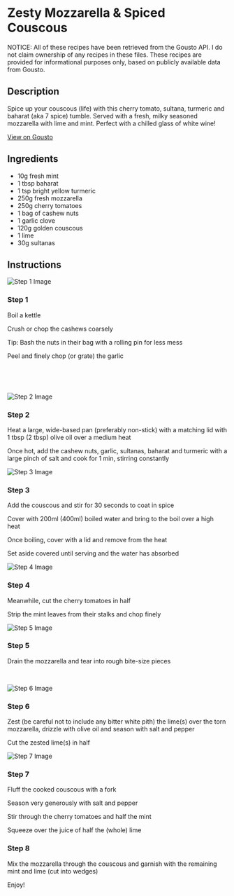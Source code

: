 # Zesty Mozzarella & Spiced Couscous

NOTICE: All of these recipes have been retrieved from the Gousto API. I do not claim ownership of any recipes in these files. These recipes are provided for informational purposes only, based on publicly available data from Gousto.

## Description

Spice up your couscous (life) with this cherry tomato, sultana, turmeric and baharat (aka 7 spice) tumble. Served with a fresh, milky seasoned mozzarella with lime and mint. Perfect with a chilled glass of white wine! 

[View on Gousto](https://www.gousto.co.uk/recipes/cookbook/zesty-mozzarella-spiced-couscous)

## Ingredients

- 10g fresh mint
- 1 tbsp baharat 
- 1 tsp bright yellow turmeric 
- 250g fresh mozzarella
- 250g cherry tomatoes
- 1 bag of cashew nuts
- 1 garlic clove
- 120g golden couscous
- 1 lime 
- 30g sultanas

## Instructions

![Step 1 Image](https://production-media.gousto.co.uk/cms/recipe-step-image/539.-step-1-x200.jpg)

### Step 1

Boil a kettle


Crush or chop the cashews coarsely


Tip: Bash the nuts in their bag with a rolling pin for less mess


Peel and finely chop (or grate) the garlic


&nbsp;


&nbsp;

![Step 2 Image](https://production-media.gousto.co.uk/cms/recipe-step-image/539.-step-2-x200.jpg)

### Step 2

Heat a large, wide-based pan (preferably non-stick) with a matching lid with 1 tbsp <span class="text-danger">(2 tbsp)</span> olive oil over a medium heat


Once hot, add the cashew nuts, garlic, sultanas, baharat and turmeric with a large pinch of salt and cook for 1 min, stirring constantly

![Step 3 Image](https://production-media.gousto.co.uk/cms/recipe-step-image/539.-step-3-x200.jpg)

### Step 3

Add the couscous and stir for 30 seconds to coat in spice


Cover with 200ml <span class="text-danger">(400ml)</span> boiled water and bring to the boil over a high heat


Once boiling, cover with a lid and remove from the heat&nbsp;


Set aside covered until serving and the water has absorbed

![Step 4 Image](https://production-media.gousto.co.uk/cms/recipe-step-image/539.-step-4-x200.jpg)

### Step 4

Meanwhile, cut the cherry tomatoes in half


Strip the mint leaves from their stalks and chop finely

![Step 5 Image](https://production-media.gousto.co.uk/cms/recipe-step-image/539.-step-5-x200.jpg)

### Step 5

Drain the mozzarella and tear into rough bite-size pieces


&nbsp;

![Step 6 Image](https://production-media.gousto.co.uk/cms/recipe-step-image/539.-step-6-x200.jpg)

### Step 6

Zest (be careful not to include any bitter white pith) the lime<span class="text-danger">(s)</span>&nbsp;over the torn mozzarella, drizzle with olive oil and season with salt and pepper


Cut the zested lime<span class="text-danger">(s)</span> in half

![Step 7 Image](https://production-media.gousto.co.uk/cms/recipe-step-image/539.-step-7-x200.jpg)

### Step 7

Fluff the cooked couscous with a fork&nbsp;


Season very generously with salt and pepper&nbsp;


Stir through the cherry tomatoes and half the mint


Squeeze over the juice of half the <span class="text-danger">(whole)</span> lime

### Step 8

Mix the mozzarella through the couscous and garnish with the remaining mint and lime (cut into wedges)


Enjoy!

